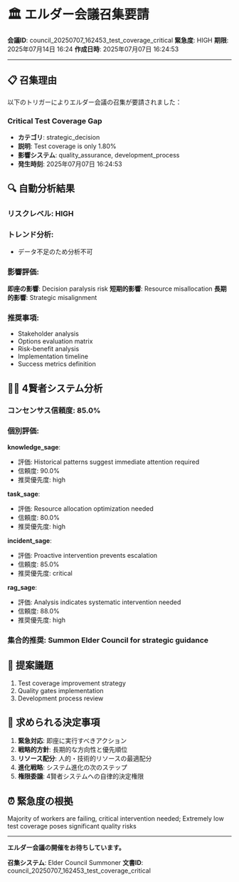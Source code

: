 # 🏛️ エルダー会議召集要請

**会議ID**: council_20250707_162453_test_coverage_critical
**緊急度**: HIGH
**期限**: 2025年07月14日 16:24
**作成日時**: 2025年07月07日 16:24:53

---

## 📋 **召集理由**

以下のトリガーによりエルダー会議の召集が要請されました：


### Critical Test Coverage Gap
- **カテゴリ**: strategic_decision
- **説明**: Test coverage is only 1.80%
- **影響システム**: quality_assurance, development_process
- **発生時刻**: 2025年07月07日 16:24:53


## 🔍 **自動分析結果**

### リスクレベル: HIGH

### トレンド分析:
- データ不足のため分析不可

### 影響評価:
**即座の影響**: Decision paralysis risk
**短期的影響**: Resource misallocation
**長期的影響**: Strategic misalignment

### 推奨事項:
- Stakeholder analysis
- Options evaluation matrix
- Risk-benefit analysis
- Implementation timeline
- Success metrics definition


## 🧙‍♂️ **4賢者システム分析**

### コンセンサス信頼度: 85.0%

### 個別評価:

**knowledge_sage**:
- 評価: Historical patterns suggest immediate attention required
- 信頼度: 90.0%
- 推奨優先度: high


**task_sage**:
- 評価: Resource allocation optimization needed
- 信頼度: 80.0%
- 推奨優先度: high


**incident_sage**:
- 評価: Proactive intervention prevents escalation
- 信頼度: 85.0%
- 推奨優先度: critical


**rag_sage**:
- 評価: Analysis indicates systematic intervention needed
- 信頼度: 88.0%
- 推奨優先度: high


### 集合的推奨: Summon Elder Council for strategic guidance


## 📝 **提案議題**

1. Test coverage improvement strategy
2. Quality gates implementation
3. Development process review

## 🎯 **求められる決定事項**

1. **緊急対応**: 即座に実行すべきアクション
2. **戦略的方針**: 長期的な方向性と優先順位
3. **リソース配分**: 人的・技術的リソースの最適配分
4. **進化戦略**: システム進化の次のステップ
5. **権限委譲**: 4賢者システムへの自律的決定権限

## ⏰ **緊急度の根拠**

Majority of workers are failing, critical intervention needed; Extremely low test coverage poses significant quality risks

---

**エルダー会議の開催をお待ちしています。**

**召集システム**: Elder Council Summoner
**文書ID**: council_20250707_162453_test_coverage_critical
